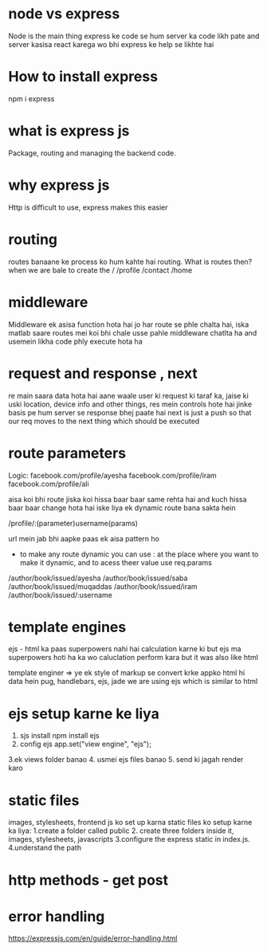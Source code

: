 # node vs express 
Node is the main thing express ke code se hum server ka code likh pate and server kasisa react karega wo bhi express ke help se likhte hai

# How to install express
 npm i express

# what is express js
Package, routing and managing the backend code.

# why express js
Http is difficult to use, express makes this easier

# routing
routes banaane ke process ko hum kahte hai routing.
What is routes then?
when we are bale to create the / 
/profile
/contact
/home

# middleware
Middleware ek asisa function hota hai jo har route se phle chalta hai, iska matlab saare routes mei koi bhi chale usse pahle middleware chatlta ha and usemein likha code phly execute hota ha 


# request and response , next
re main saara data hota hai aane waale user ki request ki taraf ka, jaise ki uski location, device info and other things, res mein controls hote hai jinke basis pe hum server se response bhej paate hai
next is just a push so that our req moves to the next thing which should be executed

# route parameters
Logic:
facebook.com/profile/ayesha
facebook.com/profile/iram
facebook.com/profile/ali

aisa koi bhi route jiska koi hissa baar baar same rehta hai and kuch hissa baar baar change hota hai iske liya ek dynamic route bana sakta hein 

/profile/:(parameter)username(params)

url mein jab bhi aapke paas ek aisa pattern ho 
- to make any route dynamic you can use : at the place where you want to make it dynamic, and to acess theer value use req.params

/author/book/issued/ayesha
/author/book/issued/saba
/author/book/issued/muqaddas
/author/book/issued/iram
/author/book/issued/:username

# template engines
ejs - html ka paas superpowers nahi hai calculation karne ki but ejs ma superpowers hoti ha ka wo caluclation perform kara but it was also like html

template enginer => ye ek style of markup se convert krke appko html hi data hein 
pug, handlebars, ejs, jade
we are using ejs which is similar to html 

# ejs setup karne ke liya 
1. sjs install 
npm install ejs 
2. config ejs 
app.set("view engine", "ejs");

3.ek views folder banao
4. usmei ejs files banao
5. send ki jagah render karo


# static files
images, stylesheets, frontend js ko set up karna 
static files ko setup karne ka liya:
1.create a folder called public
2. create three folders inside it, images, stylesheets, javascripts
3.configure the express static  in index.js.
4.understand the path


# http methods - get post 

# error handling 
https://expressjs.com/en/guide/error-handling.html
